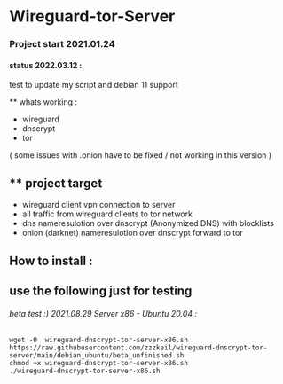 # Wireguard-tor-Server 

### Project start 2021.01.24

#### status 2022.03.12 : 
test to update my script and debian 11 support

** whats working :  
* wireguard
* dnscrypt
* tor

( some issues with .onion have to be fixed  / not working in this version )


## ** project target 
* wireguard client vpn connection to server 
* all traffic from wireguard clients to tor network
* dns nameresulotion over dnscrypt (Anonymized DNS) with blocklists
* onion (darknet) nameresulotion over dnscrypt forward to tor

## How to install :  
## use the following just for testing 


###### beta test :) 2021.08.29  Server x86 - Ubuntu 20.04 :
```
wget -O  wireguard-dnscrypt-tor-server-x86.sh https://raw.githubusercontent.com/zzzkeil/wireguard-dnscrypt-tor-server/main/debian_ubuntu/beta_unfinished.sh
chmod +x wireguard-dnscrypt-tor-server-x86.sh
./wireguard-dnscrypt-tor-server-x86.sh
```



